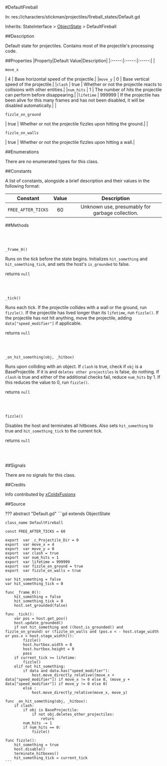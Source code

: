 <style>
.spacer {
	padding-top: 10px;
	padding-bottom: 25px;
}
</style>
<style>
.nowrap {
	overflow: hidden;
    white-space: nowrap;
}
</style>

#DefaultFireball

In: res://characters/stickman/projectiles/fireball_states/Default.gd

Inherits: StateInterface > [ObjectState](https://rmld00dlenoodles.github.io/YOMIDoku/Documentation/ObjectState) > DefaultFireball

##Description

Default state for projectiles. Contains most of the projectile's processing code.

##Properties
|Property|Default Value|Description|
|:-----:|:-----:|:-----:|
|<p class="nowrap">`move_x`</p> | 4 | Base horizontal speed of the projectile.|
|`move_y` | 0 | Base vertical speed of the projectile.|
|`clash` | true | Whether or not the projectile reacts to collisions with other entities.|
|`num_hits` | 1 | The number of hits the projectile can perform before disappearing.|
|`lifetime` | 999999 | If the projectile has been alive for this many frames and has not been disabled, it will be disabled automatically.|
|<p class="nowrap">`fizzle_on_ground`</p> | true | Whether or not the projectile fizzles upon hitting the ground.|
|<p class="nowrap">`fizzle_on_walls`</p> | true | Whether or not the projectile fizzles upon hitting a wall.|

##Enumerations

There are no enumerated types for this class.

##Constants

A list of constants, alongside a brief description and their values in the following format:

|Constant|Value|Description|
|:-----:|:-----:|:-----:|
|`FREE_AFTER_TICKS` | 60 | Unknown use, presumably for garbage collection.|

##Methods

<div class="spacer"></div>

`_frame_0()`

Runs on the tick before the state begins. Initializes `hit_something` and `hit_something_tick`, and sets the host's `is_grounded` to false.

returns `null`

<div class="spacer"></div>

`_tick()`

Runs each tick.
If the projectile collides with a wall or the ground, run `fizzle()`.
If the projectile has lived longer than its `lifetime`, run `fizzle()`.
If the projectile has not hit anything, move the projectile, adding `data["speed_modifier"]` if applicable.

returns `null`

<div class="spacer"></div>

`_on_hit_something(obj, _hitbox)`

Runs upon colliding with an object.
If `clash` is true, check if `obj` is a BaseProjectile. If it is and `deletes other projectiles` is false, do nothing.
If `clash` is true and either of the additional checks fail, reduce `num_hits` by 1. If this reduces the value to 0, run `fizzle()`.

returns `null`

<div class="spacer"></div>

`fizzle()`

Disables the host and terminates all hitboxes. Also sets `hit_something` to true and `hit_something_tick` to the current tick.

returns `null`

<div class="spacer"></div>

##Signals

<p>There are no signals for this class.</p>

##Credits

Info contributed by [xColdxFusionx](https://rmld00dlenoodles.github.io/YOMIDoku/about/#attributions)


##Source

??? abstract "Default.gd"
	```gd
	extends ObjectState

	class_name DefaultFireball

	const FREE_AFTER_TICKS = 60

	export  var _c_Projectile_Dir = 0
	export  var move_x = 4
	export  var move_y = 0
	export  var clash = true
	export  var num_hits = 1
	export  var lifetime = 999999
	export  var fizzle_on_ground = true
	export  var fizzle_on_walls = true

	var hit_something = false
	var hit_something_tick = 0

	func _frame_0():
		hit_something = false
		hit_something_tick = 0
		host.set_grounded(false)

	func _tick():
		var pos = host.get_pos()
		host.update_grounded()
		if not hit_something and ((host.is_grounded() and fizzle_on_ground) or (fizzle_on_walls and (pos.x < - host.stage_width or pos.x > host.stage_width))):
			fizzle()
			host.hurtbox.width = 0
			host.hurtbox.height = 0
			pass
		if current_tick >= lifetime:
			fizzle()
		elif not hit_something:
			if data and data.has("speed_modifier"):
				host.move_directly_relative((move_x + data["speed_modifier"]) if move_x != 0 else 0, (move_y + data["speed_modifier"]) if move_y != 0 else 0)
			else :
				host.move_directly_relative(move_x, move_y)

	func _on_hit_something(obj, _hitbox):
		if clash:
			if obj is BaseProjectile:
				if not obj.deletes_other_projectiles:
					return 
			num_hits -= 1
			if num_hits == 0:
				fizzle()

	func fizzle():
		hit_something = true
		host.disable()
		terminate_hitboxes()
		hit_something_tick = current_tick
	```
